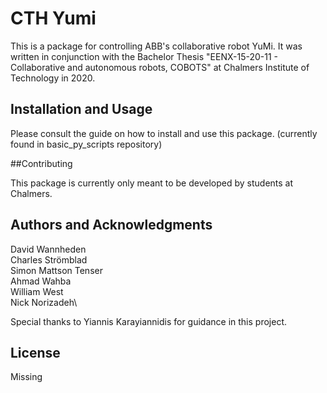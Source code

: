 # CTH Yumi

This is a package for controlling ABB's collaborative robot YuMi. It was written in conjunction with the Bachelor Thesis "EENX-15-20-11 - Collaborative and autonomous robots, COBOTS" at Chalmers Institute of Technology in 2020. 

## Installation and Usage

Please consult the guide on how to install and use this package. (currently found in basic_py_scripts repository)

##Contributing

This package is currently only meant to be developed by students at Chalmers.

## Authors and Acknowledgments

David Wannheden\
Charles Strömblad\
Simon Mattson Tenser\
Ahmad Wahba\
William West\
Nick Norizadeh\

Special thanks to Yiannis Karayiannidis for guidance in this project.

## License

Missing
